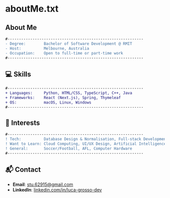 # aboutMe.txt


## About Me
```diff
#------------------------------------------------------------
- Degree:        Bachelor of Software Development @ RMIT
- Host:          Melbourne, Australia
- Occupation:    Open to full-time or part-time work
#------------------------------------------------------------
```

##                   💻 Skills
```diff
#------------------------------------------------------------
+ Languages:     Python, HTML/CSS, TypeScript, C++, Java
+ Frameworks:    React (Next.js), Spring, Thymeleaf
+ OS:            macOS, Linux, Windows
#------------------------------------------------------------
```

##                   🚀 Interests
```diff
#------------------------------------------------------------
! Tech:          Database Design & Normalisation, Full-stack Development, Algorithms Analysis
! Want to Learn: Cloud Computing, UI/UX Design, Artificial Intelligence
! General:       Soccer/Football, AFL, Computer Hardware
#------------------------------------------------------------
```

##                   📬 Contact

- **Email**:         [stu.62915@gmail.com](mailto:stu.62915@gmail.com)  
- **LinkedIn**:      [linkedin.com/in/luca-grosso-dev](https://linkedin.com/in/luca-grosso-dev)  

